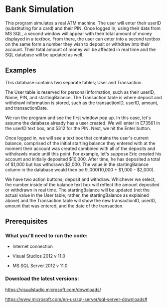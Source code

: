 # Bank Simulation
This program simulates a real ATM machine. The user will enter their userID (substituting for a card) and their PIN.
Once logged in, using their data from MS SQL, a second window will appear with their total amount of money displayed in a textbox.
From there, the user can enter into a second textbox on the same form a number they wish to deposit or withdraw into their account.
Their total amount of money will be affected in real time and the SQL database will be updated as well.

## Examples
This database contains two separate tables; User and Transaction.

The User table is reserved for personal information, such as their userID, Name, PIN, and startingBalance.
The Transaction table is where deposit and withdrawl information is stored, such as the transactionID, userID, amount, and transactionDate.

We run the program and see the first window pop up. In this case, let's assume the database already has a user created.
We will enter in E73561 in the userID text box, and 5312 for the PIN. Next, we hit the Enter button.

Once logged in, we will see a text box that contains the user's current balance, comprised of the initial starting balance they entered with at the moment their account was created combined with all of the deposits and withdrawls made until this point. For example, let's suppose Eric created his account and initially deposited $10,000. After time, he has deposited a total of $1,000 but has withdrawn $2,000. The value in the startingBalance column in the database would then be $9,000 ($10,000 + $1,000 - $2,000).

We have two action buttons; deposit and withdraw. Whichever we select, the number inside of the balance text box will reflect the amount deposited or withdrawn in real time. The startingBalance will be updated (not the actual value in the User table, rather, the startingBalance as explained above) and the Transaction table will show the new transactionID, userID, amount that was entered, and the date of the transaction.

## Prerequisites

### What you'll need to run the code:

* Internet connection

* Visual Studios 2012 v 11.0

* MS SQL Server 2012 v 11.0

### Download the latest versions:

https://visualstudio.microsoft.com/downloads/

https://www.microsoft.com/en-us/sql-server/sql-server-downloads# 
